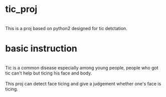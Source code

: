 # tic_proj
<br>This is a proj based on python2 designed for tic detctation. </br>

# basic instruction
<br>Tic is a common disease especially among young people, people who got tic can't help but ticing his face and body.</br> 
<br>This proj can detect face ticing and give a judgement whether one's face is ticing.</br> 
